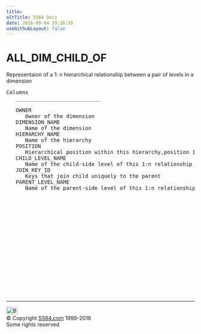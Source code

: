 ```yaml
---
title:
altTitle: SS64 Docs
date: 2016-09-04 19:26:55
useGithubLayout: false
---
```

<!-- #BeginLibraryItem "/Library/head_orad.lbi" --><!-- #EndLibraryItem --><h1>ALL_DIM_CHILD_OF </h1><p> 
</p><p>Representaion of a 1: n hierarchical relationship between a pair of levels in a dimension </p> 
 
<pre>Columns
   ___________________________
 
   OWNER
      Owner of the dimension
   DIMENSION_NAME
      Name of the dimension
   HIERARCHY_NAME
      Name of the hierarchy
   POSITION
      Hierarchical position within this hierarchy,position 1 being the most detailed
   CHILD_LEVEL_NAME
      Name of the child-side level of this 1:n relationship
   JOIN_KEY_ID
      Keys that join child uniquely to the parent
   PARENT_LEVEL_NAME
      Name of the parent-side level of this 1:n relationship

</pre><!-- #BeginLibraryItem "/Library/foot_orad.lbi" --><p>
<!-- oracle-footer -->
<ins class="adsbygoogle" style="display:inline-block;width:300px;height:250px" data-ad-client="ca-pub-6140977852749469" data-ad-slot="4275490898"></ins>
<script>
(adsbygoogle = window.adsbygoogle || []).push({});
</script></p>
<hr>
<div id="bl" class="footer"><a href="ALL_DIM_CHILD_OF.html#"><img src="../images/top.png" width="30" height="22" alt="Back to the Top"></a></div>
<div id="br" class="footer, tagline">© Copyright <a href="../index.html">SS64.com</a> 1999-2016<br>
Some rights reserved</div>
<!-- #EndLibraryItem -->

